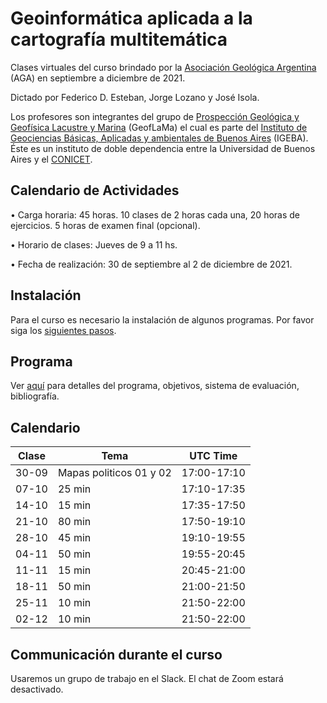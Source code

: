 # Geoinformática aplicada a la cartografía multitemática

Clases virtuales del curso brindado por la [Asociación Geológica Argentina](https://geologica.org.ar/) (AGA) en septiembre a diciembre de 2021.

Dictado por Federico D. Esteban, Jorge Lozano y José Isola.

Los profesores son integrantes del grupo de [Prospección Geológica y Geofísica Lacustre y Marina](https://www.geoflama.ar/) (GeofLaMa) el cual es parte del [Instituto de Geociencias Básicas, Aplicadas y ambientales de Buenos Aires](http://igeba.gl.fcen.uba.ar/) (IGEBA). Éste es un instituto de doble dependencia entre la Universidad de Buenos Aires y el [CONICET](https://www.conicet.gov.ar/).


## Calendario de Actividades

• Carga horaria: 45 horas. 10 clases de 2 horas cada una, 20 horas de ejercicios. 5 horas de examen final (opcional).

• Horario de clases: Jueves de 9 a 11 hs. 

• Fecha de realización: 30 de septiembre al 2 de diciembre de 2021.


## Instalación

Para el curso es necesario la instalación de algunos programas. Por favor siga los [siguientes pasos](https://github.com/Esteban82/AGA-Geoinformatica-2021/blob/main/Instalacion.MD).

## Programa

Ver [aquí](https://github.com/Esteban82/AGA-Geoinformatica-2021/blob/main/Programa.md) para detalles del programa, objetivos, sistema de evaluación, bibliografía.

## Calendario

| **Clase** | **Tema** | **UTC Time** |
|-----------|--------------|--------------|
| 30-09  | Mapas politicos 01 y 02 | 17:00-17:10  |
| 07-10    | 25 min | 17:10-17:35  |
| 14-10         | 15 min | 17:35-17:50  |
| 21-10    | 80 min |  17:50-19:10  |
| 28-10      | 45 min | 19:10-19:55  |
| 04-11      | 50 min | 19:55-20:45 |
| 11-11         | 15 min |  20:45-21:00  |
| 18-11      | 50 min |  21:00-21:50  |
| 25-11      | 10 min |  21:50-22:00  |
| 02-12      | 10 min |  21:50-22:00  |

## Communicación durante el curso

Usaremos un grupo de trabajo en el Slack. El chat de Zoom estará desactivado.



